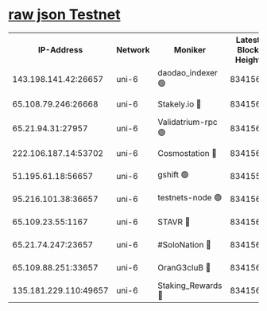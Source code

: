 [raw json Testnet](https://rpc-check.junot.stavr.tech/junot/rpc-junot-result.json)
=


<table><tr><th>IP-Address</th><th>Network</th><th>Moniker</th><th>Latest Block Height</th><th>Earliest Block Height</th><th>Catching Up</th><th>Tx Index</th><th>Voting Power</th><th>Scan Time</th></tr><tr><td>143.198.141.42:26657</td><td>uni-6</td><td>daodao_indexer 🟢</td><td>8341567</td><td>1</td><td>False</td><td>off</td><td>0</td><td>2024-02-26T10:34:49.226573901UTC</td></tr><tr><td>65.108.79.246:26668</td><td>uni-6</td><td>Stakely.io 🔴</td><td>8341564</td><td>1570872</td><td>False</td><td>on</td><td>11</td><td>2024-02-26T10:34:39.269318538UTC</td></tr><tr><td>65.21.94.31:27957</td><td>uni-6</td><td>Validatrium-rpc 🟢</td><td>8341562</td><td>2943363</td><td>False</td><td>on</td><td>0</td><td>2024-02-26T10:34:34.885084846UTC</td></tr><tr><td>222.106.187.14:53702</td><td>uni-6</td><td>Cosmostation 🔴</td><td>8341560</td><td>7473037</td><td>False</td><td>on</td><td>109003</td><td>2024-02-26T10:34:32.540971593UTC</td></tr><tr><td>51.195.61.18:56657</td><td>uni-6</td><td>gshift 🟢</td><td>8341558</td><td>7691417</td><td>False</td><td>on</td><td>0</td><td>2024-02-26T10:34:21.001086957UTC</td></tr><tr><td>95.216.101.38:36657</td><td>uni-6</td><td>testnets-node 🟢</td><td>8341565</td><td>8116304</td><td>False</td><td>on</td><td>0</td><td>2024-02-26T10:34:41.605358846UTC</td></tr><tr><td>65.109.23.55:1167</td><td>uni-6</td><td>STAVR 🔴</td><td>8341566</td><td>8207211</td><td>False</td><td>off</td><td>6054</td><td>2024-02-26T10:34:46.021832001UTC</td></tr><tr><td>65.21.74.247:23657</td><td>uni-6</td><td>#SoloNation 🔴</td><td>8341567</td><td>8237483</td><td>False</td><td>on</td><td>112</td><td>2024-02-26T10:34:48.379092736UTC</td></tr><tr><td>65.109.88.251:33657</td><td>uni-6</td><td>OranG3cluB 🔴</td><td>8341569</td><td>8297813</td><td>False</td><td>on</td><td>11</td><td>2024-02-26T10:34:53.641594011UTC</td></tr><tr><td>135.181.229.110:49657</td><td>uni-6</td><td>Staking_Rewards 🔴</td><td>8341569</td><td>8297813</td><td>False</td><td>on</td><td>1008</td><td>2024-02-26T10:34:53.960136978UTC</td></tr></table>